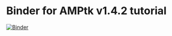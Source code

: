 # Binder for AMPtk v1.4.2 tutorial

[![Binder](https://mybinder.org/badge_logo.svg)](https://mybinder.org/v2/gh/NatPombubpa/Amptk_1.4.2_2022_binder/master)
